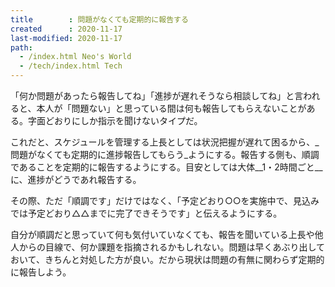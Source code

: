```yaml
---
title        : 問題がなくても定期的に報告する
created      : 2020-11-17
last-modified: 2020-11-17
path:
  - /index.html Neo's World
  - /tech/index.html Tech
---
```


「何か問題があったら報告してね」「進捗が遅れそうなら相談してね」と言われると、本人が「問題ない」と思っている間は何も報告してもらえないことがある。字面どおりにしか指示を聞けないタイプだ。

これだと、スケジュールを管理する上長としては状況把握が遅れて困るから、_問題がなくても定期的に進捗報告してもらう_ようにする。報告する側も、順調であることを定期的に報告するようにする。目安としては大体__1・2時間ごと__に、進捗がどうであれ報告する。

その際、ただ「順調です」だけではなく、「予定どおり○○を実施中で、見込みでは予定どおり△△までに完了できそうです」と伝えるようにする。

自分が順調だと思っていて何も気付いていなくても、報告を聞いている上長や他人からの目線で、何か課題を指摘されるかもしれない。問題は早くあぶり出しておいて、きちんと対処した方が良い。だから現状は問題の有無に関わらず定期的に報告しよう。
